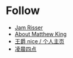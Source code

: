 # Follow

- [Jam Risser](https://codejam.ninja/#about)
- [About Matthew King](https://www.mking.net/about)
- [王爵 nice / 个人主页](https://biezhi.me/)
- [凌晨四点](https://at4am.io)
